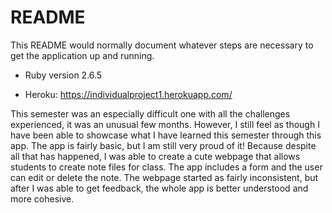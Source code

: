 # README

This README would normally document whatever steps are necessary to get the
application up and running.

* Ruby version 2.6.5

* Heroku: https://individualproject1.herokuapp.com/ 

This semester was an especially difficult one with all the challenges experienced, it was an unusual few months. However, I still feel as though I have been able to showcase what I have learned this semester through this app. The app is fairly basic, but I am still very proud of it! Because despite all that has happened, I was able to create a cute webpage that allows students to create note files for class. The app includes a form and the user can edit or delete the note. The webpage started as fairly inconsistent, but after I was able to get feedback, the whole app is better understood and more cohesive. 
